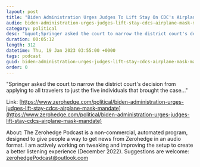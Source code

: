 ```yaml
---
layout: post
title: "Biden Administration Urges Judges To Lift Stay On CDC's Airplane Mask Mandate"
audio: biden-administration-urges-judges-lift-stay-cdcs-airplane-mask-mandate-0
category: political
desc: "&quot;Springer asked the court to narrow the district court's decision from applying to all travelers to just the five individuals that brought the case...&quot;"
duration: 00:05:12
length: 312
datetime: Thu, 19 Jan 2023 03:55:00 +0000
tags: podcast
guid: biden-administration-urges-judges-lift-stay-cdcs-airplane-mask-mandate-0
order: 0
---
```

&quot;Springer asked the court to narrow the district court's decision from applying to all travelers to just the five individuals that brought the case...&quot;

Link: [https://www.zerohedge.com/political/biden-administration-urges-judges-lift-stay-cdcs-airplane-mask-mandate](https://www.zerohedge.com/political/biden-administration-urges-judges-lift-stay-cdcs-airplane-mask-mandate)

About: The Zerohedge Podcast is a non-commercial, automated program, designed to give people a way to get news from Zerohedge in an audio format.  I am actively working on tweaking and improving the setup to create a better listening experience (December 2022).  Suggestions are welcome: [zerohedgePodcast@outlook.com](mailto:zerohedgePodcast@outlook.com)